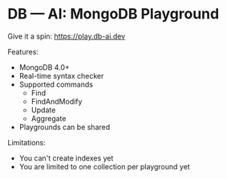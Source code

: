 # DB — AI: MongoDB Playground 

Give it a spin: https://play.db-ai.dev

Features:

* MongoDB 4.0+
* Real-time syntax checker
* Supported commands
  * Find
  * FindAndModify
  * Update
  * Aggregate
* Playgrounds can be shared

Limitations:

* You can't create indexes yet
* You are limited to one collection per playground yet
